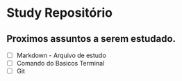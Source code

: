 # Study Repositório

## Proximos assuntos a serem estudado.

- [ ] Markdown - Arquivo de estudo
- [ ] Comando do Basicos Terminal
- [ ] Git